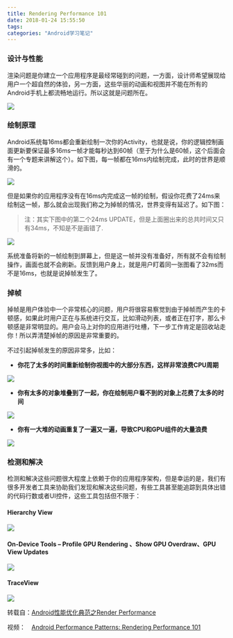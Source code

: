 ```yaml
---
title: Rendering Performance 101
date: 2018-01-24 15:55:50
tags:
categories: "Android学习笔记"
---
```



### 设计与性能

渲染问题是你建立一个应用程序是最经常碰到的问题，一方面，设计师希望展现给用户一个超自然的体验，另一方面，这些华丽的动画和视图并不能在所有的Android手机上都流畅地运行。所以这就是问题所在。

![](/images/categories/android/android_notes/079/1.png)

<!--more-->


### 绘制原理

Android系统每16ms都会重新绘制一次你的Activity，也就是说，你的逻辑控制画面更新要保证最多16ms一帧才能每秒达到60帧（至于为什么是60帧，这个后面会有一个专题来讲解这个）。如下图，每一帧都在16ms内绘制完成，此时的世界是顺滑的。

![](/images/categories/android/android_notes/079/2.png)

但是如果你的应用程序没有在16ms内完成这一帧的绘制，假设你花费了24ms来绘制这一帧，那么就会出现我们称之为掉帧的情况，世界变得有延迟了。如下图：

>注：其实下图中的第二个24ms UPDATE，但是上面圈出来的总共时间又只有34ms，不知是不是画错了.

![](/images/categories/android/android_notes/079/3.png)

系统准备将新的一帧绘制到屏幕上，但是这一帧并没有准备好，所有就不会有绘制操作，画面也就不会刷新。反馈到用户身上，就是用户盯着同一张图看了32ms而不是16ms，也就是说掉帧发生了。

### 掉帧

掉帧是用户体验中一个非常核心的问题，用户将很容易察觉到由于掉帧而产生的卡顿感，如果此时用户正在与系统进行交互，比如滑动列表，或者正在打字，那么卡顿感是非常明显的。用户会马上对你的应用进行吐槽，下一步工作肯定是回收站走你！所以弄清楚掉帧的原因是非常重要的。

不过引起掉帧发生的原因非常多，比如：

* **你花了太多的时间重新绘制你视图中的大部分东西，这样非常浪费CPU周期**

![](/images/categories/android/android_notes/079/4.png)

* **你有太多的对象堆叠到了一起，你在绘制用户看不到的对象上花费了太多的时间**

![](/images/categories/android/android_notes/079/5.png)

* **你有一大堆的动画重复了一遍又一遍，导致CPU和GPU组件的大量浪费**

![](/images/categories/android/android_notes/079/6.png)

### 检测和解决

检测和解决这些问题很大程度上依赖于你的应用程序架构，但是幸运的是，我们有很多开发者工具来协助我们发现和解决这些问题，有些工具甚至能追踪到具体出错的代码行数或者UI控件，这些工具包括但不限于：

#### Hierarchy View

![](/images/categories/android/android_notes/079/7.png)

#### On-Device Tools – Profile GPU Rendering 、Show GPU Overdraw、GPU View Updates

![](/images/categories/android/android_notes/079/8.png)

#### TraceView

![](/images/categories/android/android_notes/079/9.png)


转载自：[Android性能优化典范之Render Performance](http://androidperformance.com/2015/04/19/Android-Performance-Patterns-1.html)

视频：　[Android Performance Patterns: Rendering Performance 101](https://www.youtube.com/watch?v=HXQhu6qfTVU&t=4s)
